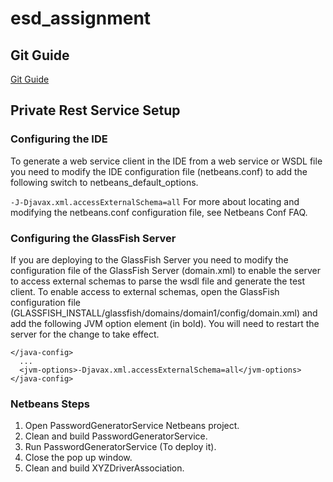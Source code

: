 # esd_assignment
## Git Guide
[Git Guide](https://rogerdudler.github.io/git-guide/)
## Private Rest Service Setup
### Configuring the IDE
To generate a web service client in the IDE from a web service or WSDL file you need to modify the IDE configuration file (netbeans.conf) to add the following switch to netbeans_default_options.

`-J-Djavax.xml.accessExternalSchema=all`
For more about locating and modifying the netbeans.conf configuration file, see Netbeans Conf FAQ.

### Configuring the GlassFish Server
If you are deploying to the GlassFish Server you need to modify the configuration file of the GlassFish Server (domain.xml) to enable the server to access external schemas to parse the wsdl file and generate the test client. To enable access to external schemas, open the GlassFish configuration file (GLASSFISH_INSTALL/glassfish/domains/domain1/config/domain.xml) and add the following JVM option element (in bold). You will need to restart the server for the change to take effect.

```
</java-config>
  ...
  <jvm-options>-Djavax.xml.accessExternalSchema=all</jvm-options>
</java-config>
```

### Netbeans Steps
1. Open PasswordGeneratorService Netbeans project.
2. Clean and build PasswordGeneratorService.
3. Run PasswordGeneratorService (To deploy it).
4. Close the pop up window.
5. Clean and build XYZDriverAssociation.

